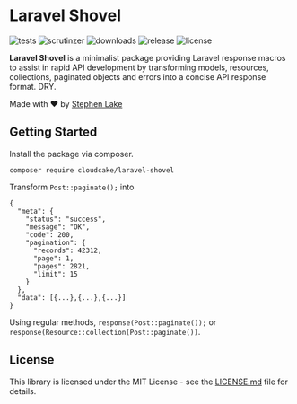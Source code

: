 # Laravel Shovel

![tests](https://img.shields.io/travis/stephenlake/laravel-shovel/master.svg?style=flat-square)
![scrutinzer](https://img.shields.io/scrutinizer/g/stephenlake/laravel-shovel.svg?style=flat-square)
![downloads](https://img.shields.io/packagist/dt/stephenlake/laravel-shovel.svg?style=flat-square)
![release](https://img.shields.io/github/release/stephenlake/laravel-shovel.svg?style=flat-square)
![license](https://img.shields.io/badge/license-MIT-blue.svg?style=flat-square)

**Laravel Shovel** is a minimalist package providing Laravel response macros to assist in rapid API development by transforming models, resources, collections, paginated objects and errors into a concise API response format. DRY.

Made with ❤️ by [Stephen Lake](http://stephenlake.github.io/)

## Getting Started

Install the package via composer.

    composer require cloudcake/laravel-shovel
    
Transform `Post::paginate();` into 
```
{
  "meta": {
    "status": "success",
    "message": "OK",
    "code": 200,
    "pagination": {
      "records": 42312,
      "page": 1,
      "pages": 2821,
      "limit": 15
    }
  },
  "data": [{...},{...},{...}]
}
```
Using regular methods, `response(Post::paginate());` or `response(Resource::collection(Post::paginate())`. 

## License

This library is licensed under the MIT License - see the [LICENSE.md](LICENSE.md) file for details.
